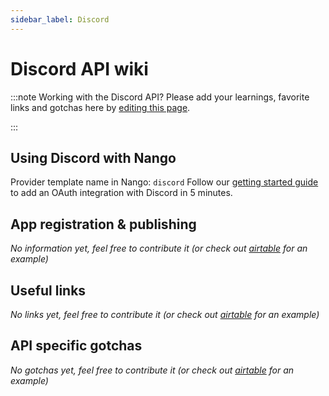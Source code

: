 ```yaml
---
sidebar_label: Discord
---
```

# Discord API wiki

:::note Working with the Discord API?
Please add your learnings, favorite links and gotchas here by [editing this page](https://github.com/nangohq/nango/tree/master/docs/docs/providers/discord.md).

:::

## Using Discord with Nango
Provider template name in Nango: `discord`
Follow our [getting started guide](../reference/guide.md) to add an OAuth integration with Discord in 5 minutes.

## App registration & publishing
*No information yet, feel free to contribute it (or check out [airtable](airtable.md) for an example)*


## Useful links
*No links yet, feel free to contribute it (or check out [airtable](airtable.md) for an example)*

## API specific gotchas
*No gotchas yet, feel free to contribute it (or check out [airtable](airtable.md) for an example)*
